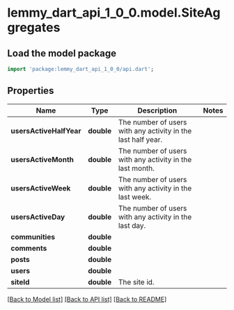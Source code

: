 # lemmy_dart_api_1_0_0.model.SiteAggregates

## Load the model package
```dart
import 'package:lemmy_dart_api_1_0_0/api.dart';
```

## Properties
Name | Type | Description | Notes
------------ | ------------- | ------------- | -------------
**usersActiveHalfYear** | **double** | The number of users with any activity in the last half year. | 
**usersActiveMonth** | **double** | The number of users with any activity in the last month. | 
**usersActiveWeek** | **double** | The number of users with any activity in the last week. | 
**usersActiveDay** | **double** | The number of users with any activity in the last day. | 
**communities** | **double** |  | 
**comments** | **double** |  | 
**posts** | **double** |  | 
**users** | **double** |  | 
**siteId** | **double** | The site id. | 

[[Back to Model list]](../README.md#documentation-for-models) [[Back to API list]](../README.md#documentation-for-api-endpoints) [[Back to README]](../README.md)


